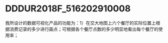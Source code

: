 # DDDUR2018F_516202910008
我所设计的数据可视化产品的功能为：1）在交大地图上六个餐厅的实际位置上根据消费记录的多少进行画点；可根据各个餐厅点数的多少明显地看出每个餐厅的使用率；
